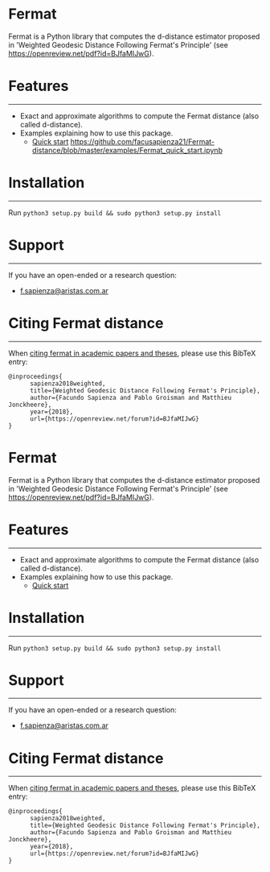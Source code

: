 # Fermat

Fermat is a Python library that computes the d-distance estimator proposed in 'Weighted Geodesic Distance Following Fermat's Principle' (see https://openreview.net/pdf?id=BJfaMIJwG).


# Features
---

- Exact and approximate algorithms to compute the Fermat distance (also called d-distance).
- Examples explaining how to use this package.
    * [Quick start] https://github.com/facusapienza21/Fermat-distance/blob/master/examples/Fermat_quick_start.ipynb


# Installation
---
Run `python3 setup.py build && sudo python3 setup.py install`

# Support
---

If you have an open-ended or a research question:
-  f.sapienza@aristas.com.ar



# Citing Fermat distance
---

When [citing fermat in academic papers and theses], please use this
BibTeX entry:


    @inproceedings{
          sapienza2018weighted,
          title={Weighted Geodesic Distance Following Fermat's Principle},
          author={Facundo Sapienza and Pablo Groisman and Matthieu Jonckheere},
          year={2018},
          url={https://openreview.net/forum?id=BJfaMIJwG}
    }

# Fermat

Fermat is a Python library that computes the d-distance estimator proposed in 'Weighted Geodesic Distance Following Fermat's Principle' (see https://openreview.net/pdf?id=BJfaMIJwG).


# Features
---

- Exact and approximate algorithms to compute the Fermat distance (also called d-distance).
- Examples explaining how to use this package.
    * [Quick start] 


# Installation
---
Run `python3 setup.py build && sudo python3 setup.py install`

# Support
---

If you have an open-ended or a research question:
-  f.sapienza@aristas.com.ar



# Citing Fermat distance
---

When [citing fermat in academic papers and theses], please use this
BibTeX entry:


    @inproceedings{
          sapienza2018weighted,
          title={Weighted Geodesic Distance Following Fermat's Principle},
          author={Facundo Sapienza and Pablo Groisman and Matthieu Jonckheere},
          year={2018},
          url={https://openreview.net/forum?id=BJfaMIJwG}
    }
    
[Quick start]: https://github.com/facusapienza21/Fermat-distance/blob/master/examples/Fermat_quick_start.ipynb

[citing fermat in academic papers and theses]: https://scholar.google.com/citations?user=yWj-T4oAAAAJ&hl=en#d=gs_md_cita-d&p=&u=%2Fcitations%3Fview_op%3Dview_citation%26hl%3Den%26user%3DyWj-T4oAAAAJ%26citation_for_view%3DyWj-T4oAAAAJ%3Au5HHmVD_uO8C%26tzom%3D180